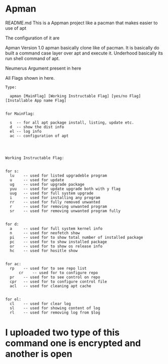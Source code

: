 # Apman

README.md
This is a Appman project like a pacman that makes easier to use of apt

The configuration of it are

Apman Version 1.0 apman basically clone like of pacman. It is basically do built a command case layer over apt and execute it. Underhood basically its run shell command of apt.

Neumerus Argument present in here

All Flags shown in here.

    Type:	

      apman [MainFlag] [Working Instructable Flag] [yes/no Flag] [Installable App name Flag]


    for MainFlag:

      s  -- for all apt package install, listing, update etc.
      d  -- show the dist info
      el -- log info
      ac -- configuration of apt




    Working Instructable Flag:


    for s:
      lu    -- used for listed upgradeble program
      u     -- used for update
      ug    -- used for upgrade package
      yuu   -- used for update upgrade both with y flag
      uug   -- used for full system upgrade
      i     -- used for installing any program
      rr    -- used for fully removed unwanted
      r     -- used for removing unwanted program
      sr    -- used for removing unwanted program fully


    for d: 
      a     -- used for full system kernel info
      n     -- used for neofetch show
      pi    -- used for to show total number of installed package
      pc    -- used for to show installed package
      or    -- used for to show os release info
      hc    -- used for hositle show


    for ac:
      rp    -- used for to see repo list
          cr    -- used for to configure repo
      pr    -- used for to see control on repo
      cpr   -- used for to configure control file 
      acl   -- used for cleaning apt cache


    for el:
      cl    -- used for clear log
      sl    -- used for showing content of log
      rl    -- used for removing log from $log
#  I uploaded two type of this command one is encrypted and another is open

